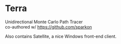 # Terra 
Unidirectional Monte Carlo Path Tracer  
co-authored w/ https://github.com/sparkon

Also contains Satellite, a nice Windows front-end client.
